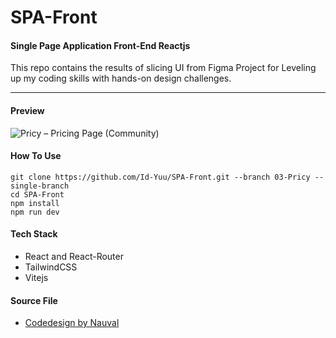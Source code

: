 # SPA-Front 
#### Single Page Application Front-End Reactjs
This repo contains the results of slicing UI from Figma Project for Leveling up my coding skills with hands-on design challenges.

***

#### Preview
![Pricy – Pricing Page (Community)](https://user-images.githubusercontent.com/122996864/229369879-b285b88f-8bdd-459d-8e32-c8b2f4712dbf.png)

#### How To Use
```
git clone https://github.com/Id-Yuu/SPA-Front.git --branch 03-Pricy --single-branch
cd SPA-Front
npm install
npm run dev
```

#### Tech Stack
- React and React-Router
- TailwindCSS
- Vitejs


#### Source File
- [Codedesign by Nauval](https://codedesign.dev/challenge/pricy)
